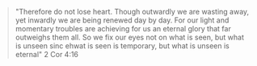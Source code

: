 
> "Therefore do not lose heart. Though outwardly we are wasting away, yet inwardly we are being renewed day by day. For our light and momentary troubles are achieving for us an eternal glory that far outweighs them all. So we fix our eyes not on what is seen, but what is unseen sinc ehwat is seen is temporary, but what is unseen is eternal"
> 2 Cor 4:16


